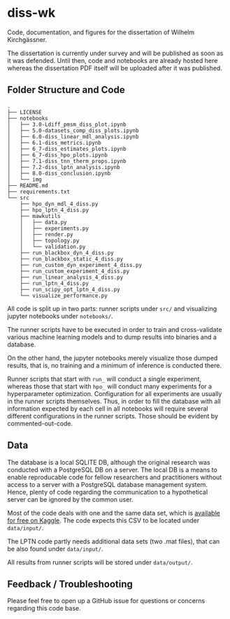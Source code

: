 # diss-wk
Code, documentation, and figures for the dissertation of Wilhelm Kirchgässner.

The dissertation is currently under survey and will be published as soon as it was defended.
Until then, code and notebooks are already hosted here whereas the dissertation PDF itself will be uploaded after it was published.

## Folder Structure and Code
```
.
├── LICENSE
├── notebooks
│   ├── 3.0-Ldiff_pmsm_diss_plot.ipynb
│   ├── 5.0-datasets_comp_diss_plots.ipynb
│   ├── 6.0-diss_linear_mdl_analysis.ipynb
│   ├── 6.1-diss_metrics.ipynb
│   ├── 6_7-diss_estimates_plots.ipynb
│   ├── 6_7-diss_hpo_plots.ipynb
│   ├── 7.1-diss_tnn_therm_props.ipynb
│   ├── 7.2-diss_lptn_analysis.ipynb
│   ├── 8.0-diss_conclusion.ipynb
│   └── img
├── README.md
├── requirements.txt
└── src
    ├── hpo_dyn_mdl_4_diss.py
    ├── hpo_lptn_4_diss.py
    ├── mawkutils
    │   ├── data.py
    │   ├── experiments.py
    │   ├── render.py
    │   ├── topology.py
    │   └── validation.py
    ├── run_blackbox_dyn_4_diss.py
    ├── run_blackbox_static_4_diss.py
    ├── run_custom_dyn_experiment_4_diss.py
    ├── run_custom_experiment_4_diss.py
    ├── run_linear_analysis_4_diss.py
    ├── run_lptn_4_diss.py
    ├── run_scipy_opt_lptn_4_diss.py
    └── visualize_performance.py
```

All code is split up in two parts: runner scripts under `src/` and visualizing jupyter notebooks under `notebooks/`.

The runner scripts have to be executed in order to train and cross-validate various machine learning models and to dump results into binaries and a database.

On the other hand, the jupyter notebooks merely visualize those dumped results, that is, no training and a minimum of inference is conducted there.

Runner scripts that start with `run_` will conduct a single experiment, whereas those that start with `hpo_` will conduct many experiments for a hyperparameter optimization.
Configuration for all experiments are usually in the runner scripts themselves.
Thus, in order to fill the database with all information expected by each cell in all notebooks will require several different configurations in the runner scripts.
Those should be evident by commented-out-code.

## Data 
The database is a local SQLITE DB, although the original research was conducted with a PostgreSQL DB on a server. 
The local DB is a means to enable reproducable code for fellow researchers and practitioners without access to a server with a PostgreSQL database management system.
Hence, plenty of code regarding the communication to a hypothetical server can be ignored by the common user.

Most of the code deals with one and the same data set, which is [available for free on Kaggle](https://www.kaggle.com/datasets/wkirgsn/electric-motor-temperature).
The code expects this CSV to be located under `data/input/`.

The LPTN code partly needs additional data sets (two .mat files), that can be also found under `data/input/`.

All results from runner scripts will be stored under `data/output/`.

## Feedback / Troubleshooting
Please feel free to open up a GitHub issue for questions or concerns regarding this code base.
